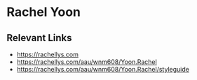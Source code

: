 # Rachel Yoon

## Relevant Links
- https://rachellys.com
- https://rachellys.com/aau/wnm608/Yoon.Rachel
- https://rachellys.com/aau/wnm608/Yoon.Rachel/styleguide